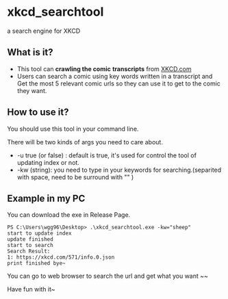 # xkcd_searchtool
a search engine for XKCD

## What is it?

- This tool can **crawling the comic** **transcripts** from [XKCD.com](http://xkcd.com)
- Users can search a comic using key words written in a transcript and Get the most 5 relevant comic urls so they can use it to get to the comic they want.

## How to use it?

You should use this tool in your command line.

There will be two kinds of args you need to care about.

- -u true (or false) : default is true, it's used for control the tool of updating index or not.
- -kw (string): you need to type in your keywords for searching.(separited with space, need to be surround with "" )

## Example in my PC
You can download the exe in Release Page.



```shell
PS C:\Users\wgg96\Desktop> .\xkcd_searchtool.exe -kw="sheep"
start to update index
update finished
start to search
Search Result:
1: https://xkcd.com/571/info.0.json
print finished bye~
```
You can go to web browser to search the url and get what you want ~~ 

Have fun with it~

